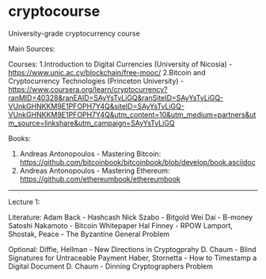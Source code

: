# cryptocourse
University-grade cryptocurrency course

Main Sources:
  
Courses:
  1.Introduction to Digital Currencies (University of Nicosia) - https://www.unic.ac.cy/blockchain/free-mooc/
  2.Bitcoin and Cryptocurrency Technologies (Princeton University) - https://www.coursera.org/learn/cryptocurrency?ranMID=40328&ranEAID=SAyYsTvLiGQ&ranSiteID=SAyYsTvLiGQ-VUnkGHNKKM9E1PFOPH7Y4Q&siteID=SAyYsTvLiGQ-VUnkGHNKKM9E1PFOPH7Y4Q&utm_content=10&utm_medium=partners&utm_source=linkshare&utm_campaign=SAyYsTvLiGQ

  Books:
  1. Andreas Antonopoulos - Mastering Bitcoin: https://github.com/bitcoinbook/bitcoinbook/blob/develop/book.asciidoc
  2. Andreas Antonopoulos - Mastering Ethereum: https://github.com/ethereumbook/ethereumbook
  _____________________________________________________________
 Lecture 1: 
 
Literature:
Adam Back - Hashcash
Nick Szabo - Bitgold
Wei Dai - B-money
Satoshi Nakamoto - Bitcoin Whitepaper
Hal Finney - RPOW
Lamport, Shostak, Peace - The Byzantine General Problem

Optional:
Diffie, Hellman - New Directions in Cryptogprahy
D. Chaum - Blind Signatures for Untraceable Payment
Haber, Stornetta - How to Timestamp a Digital Document
D. Chaum - Dinning Cryptographers Problem
